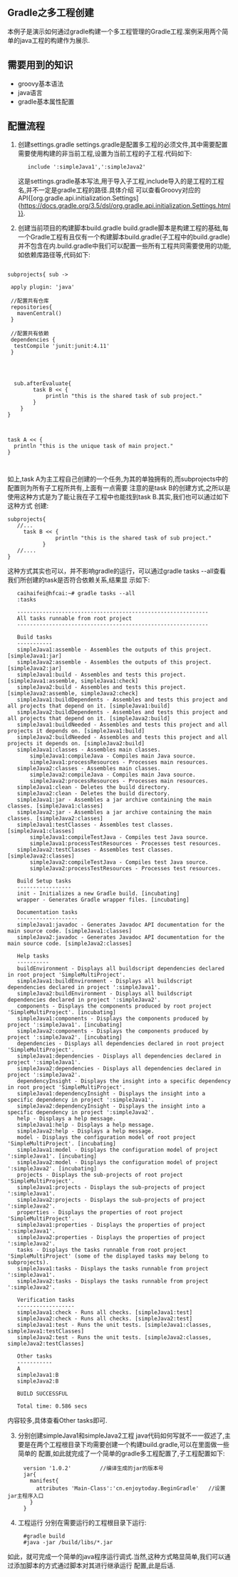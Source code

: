 ## Gradle之多工程创建

本例子是演示如何通过gradle构建一个多工程管理的Gradle工程.案例采用两个简单的java工程的构建作为展示.


## 需要用到的知识

+ groovy基本语法
+ java语言
+ gradle基本属性配置


## 配置流程
1) 创建settings.gradle
   settings.gradle是配置多工程的必须文件,其中需要配置需要使用构建的非当前工程,设置为当前工程的子工程.代码如下:
   
   ```
      include ':simpleJava1',':simpleJava2'
   
   ```
   
   这是settings.gradle基本写法,用于导入子工程,include导入的是工程的工程名,并不一定是gradle工程的路径.具体介绍
   可以查看Groovy对应的API{[org.gradle.api.initialization.Settings]{https://docs.gradle.org/3.5/dsl/org.gradle.api.initialization.Settings.html}}.
   
2) 创建当前项目的构建脚本build.gradle
    build.gradle脚本是构建工程的基础,每一个Gradle工程有且仅有一个构建脚本build.gradle(子工程中的build.gradle)
    并不包含在内.build.gradle中我们可以配置一些所有工程共同需要使用的功能,如依赖库路径等,代码如下:
    
```
    
subprojects{ sub ->

 apply plugin: 'java'

 //配置共有仓库
 repositories{
   mavenCentral()
 }

 //配置共有依赖
 dependencies {
  testCompile 'junit:junit:4.11'
 }




  sub.afterEvaluate{
        task B << {
            println "this is the shared task of sub project."
        }
    }
}



task A << {
  println "this is the unique task of main project."
}

    
````

如上,task A为主工程自己创建的一个任务,为其的单独拥有的,而subprojects中的配置则为所有子工程所共有,上面有一点需要
注意的是task B的创建方式,之所以是使用这种方式是为了能让我在子工程中也能找到task B.其实,我们也可以通过如下这种方式
创建:

```
subprojects{ 
   //...
     task B << {
               println "this is the shared task of sub project."
           }
   //....
}
```
这种方式其实也可以，并不影响gradle的运行，可以通过gradle tasks --all查看我们所创建的task是否符合依赖关系,结果显
示如下:

```
   caihaifei@hfcai:~# gradle tasks --all
   :tasks
   
   ------------------------------------------------------------
   All tasks runnable from root project
   ------------------------------------------------------------
   
   Build tasks
   -----------
   simpleJava1:assemble - Assembles the outputs of this project. [simpleJava1:jar]
   simpleJava2:assemble - Assembles the outputs of this project. [simpleJava2:jar]
   simpleJava1:build - Assembles and tests this project. [simpleJava1:assemble, simpleJava1:check]
   simpleJava2:build - Assembles and tests this project. [simpleJava2:assemble, simpleJava2:check]
   simpleJava1:buildDependents - Assembles and tests this project and all projects that depend on it. [simpleJava1:build]
   simpleJava2:buildDependents - Assembles and tests this project and all projects that depend on it. [simpleJava2:build]
   simpleJava1:buildNeeded - Assembles and tests this project and all projects it depends on. [simpleJava1:build]
   simpleJava2:buildNeeded - Assembles and tests this project and all projects it depends on. [simpleJava2:build]
   simpleJava1:classes - Assembles main classes.
       simpleJava1:compileJava - Compiles main Java source.
       simpleJava1:processResources - Processes main resources.
   simpleJava2:classes - Assembles main classes.
       simpleJava2:compileJava - Compiles main Java source.
       simpleJava2:processResources - Processes main resources.
   simpleJava1:clean - Deletes the build directory.
   simpleJava2:clean - Deletes the build directory.
   simpleJava1:jar - Assembles a jar archive containing the main classes. [simpleJava1:classes]
   simpleJava2:jar - Assembles a jar archive containing the main classes. [simpleJava2:classes]
   simpleJava1:testClasses - Assembles test classes. [simpleJava1:classes]
       simpleJava1:compileTestJava - Compiles test Java source.
       simpleJava1:processTestResources - Processes test resources.
   simpleJava2:testClasses - Assembles test classes. [simpleJava2:classes]
       simpleJava2:compileTestJava - Compiles test Java source.
       simpleJava2:processTestResources - Processes test resources.
   
   Build Setup tasks
   -----------------
   init - Initializes a new Gradle build. [incubating]
   wrapper - Generates Gradle wrapper files. [incubating]
   
   Documentation tasks
   -------------------
   simpleJava1:javadoc - Generates Javadoc API documentation for the main source code. [simpleJava1:classes]
   simpleJava2:javadoc - Generates Javadoc API documentation for the main source code. [simpleJava2:classes]
   
   Help tasks
   ----------
   buildEnvironment - Displays all buildscript dependencies declared in root project 'SimpleMultiProject'.
   simpleJava1:buildEnvironment - Displays all buildscript dependencies declared in project ':simpleJava1'.
   simpleJava2:buildEnvironment - Displays all buildscript dependencies declared in project ':simpleJava2'.
   components - Displays the components produced by root project 'SimpleMultiProject'. [incubating]
   simpleJava1:components - Displays the components produced by project ':simpleJava1'. [incubating]
   simpleJava2:components - Displays the components produced by project ':simpleJava2'. [incubating]
   dependencies - Displays all dependencies declared in root project 'SimpleMultiProject'.
   simpleJava1:dependencies - Displays all dependencies declared in project ':simpleJava1'.
   simpleJava2:dependencies - Displays all dependencies declared in project ':simpleJava2'.
   dependencyInsight - Displays the insight into a specific dependency in root project 'SimpleMultiProject'.
   simpleJava1:dependencyInsight - Displays the insight into a specific dependency in project ':simpleJava1'.
   simpleJava2:dependencyInsight - Displays the insight into a specific dependency in project ':simpleJava2'.
   help - Displays a help message.
   simpleJava1:help - Displays a help message.
   simpleJava2:help - Displays a help message.
   model - Displays the configuration model of root project 'SimpleMultiProject'. [incubating]
   simpleJava1:model - Displays the configuration model of project ':simpleJava1'. [incubating]
   simpleJava2:model - Displays the configuration model of project ':simpleJava2'. [incubating]
   projects - Displays the sub-projects of root project 'SimpleMultiProject'.
   simpleJava1:projects - Displays the sub-projects of project ':simpleJava1'.
   simpleJava2:projects - Displays the sub-projects of project ':simpleJava2'.
   properties - Displays the properties of root project 'SimpleMultiProject'.
   simpleJava1:properties - Displays the properties of project ':simpleJava1'.
   simpleJava2:properties - Displays the properties of project ':simpleJava2'.
   tasks - Displays the tasks runnable from root project 'SimpleMultiProject' (some of the displayed tasks may belong to subprojects).
   simpleJava1:tasks - Displays the tasks runnable from project ':simpleJava1'.
   simpleJava2:tasks - Displays the tasks runnable from project ':simpleJava2'.
   
   Verification tasks
   ------------------
   simpleJava1:check - Runs all checks. [simpleJava1:test]
   simpleJava2:check - Runs all checks. [simpleJava2:test]
   simpleJava1:test - Runs the unit tests. [simpleJava1:classes, simpleJava1:testClasses]
   simpleJava2:test - Runs the unit tests. [simpleJava2:classes, simpleJava2:testClasses]
   
   Other tasks
   -----------
   A
   simpleJava1:B
   simpleJava2:B
   
   BUILD SUCCESSFUL
   
   Total time: 0.586 secs
```

内容较多,具体查看Other tasks即可.


3)  分别创建simpleJava1和simpleJava2工程
     java代码如何写就不一一叙述了,主要是在两个工程根目录下均需要创建一个构建build.gradle,可以在里面做一些简单的
     配置,如此就完成了一个简单的gradle多工程配置了,子工程配置如下:
     
     
```
     version '1.0.2'         //编译生成的jar的版本号
     jar{
       manifest{
         attributes 'Main-Class':'cn.enjoytoday.BeginGradle'   //设置jar主程序入口
       }
     }

```

4)  工程运行
    分别在需要运行的工程根目录下运行:
    
```
     #gradle build
     #java -jar /build/libs/*.jar 
```
    
如此，就可完成一个简单的java程序运行调式.当然,这种方式略显简单,我们可以通过添加脚本的方式通过脚本对其进行继承运行
配置,此是后话.